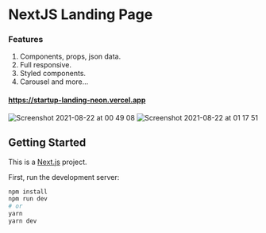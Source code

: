 # NextJS Landing Page

### Features

1. Components, props, json data.
2. Full responsive.
3. Styled components.
4. Carousel and more...

#### https://startup-landing-neon.vercel.app

![Screenshot 2021-08-22 at 00 49 08](https://user-images.githubusercontent.com/68222437/130335940-82ab2160-789d-4b64-b429-ec39be1656a6.png)
![Screenshot 2021-08-22 at 01 17 51](https://user-images.githubusercontent.com/68222437/130336184-f113ad4f-072b-4808-99e6-d5a4e38e91e2.png)

## Getting Started

This is a [Next.js](https://nextjs.org/) project.

First, run the development server:

```bash
npm install
npm run dev
# or
yarn
yarn dev
```

